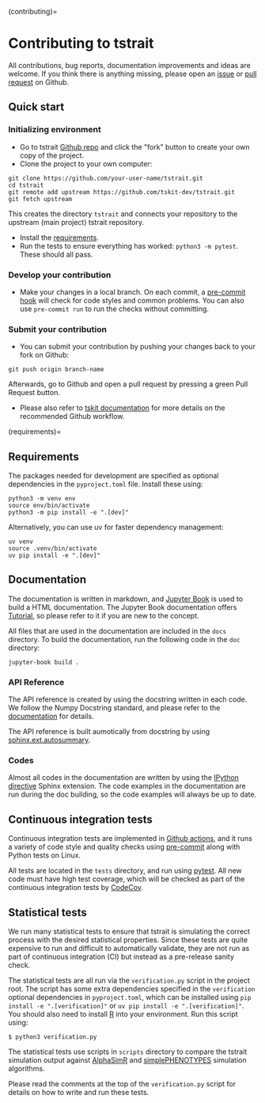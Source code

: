 (contributing)=

# Contributing to tstrait

All contributions, bug reports, documentation improvements and ideas are welcome. If you think
there is anything missing, please open an [issue](https://github.com/tskit-dev/tstrait/issues)
or [pull request](https://github.com/tskit-dev/tstrait/pulls) on Github.

## Quick start

### Initializing environment

- Go to tstrait [Github repo](https://github.com/tskit-dev/tstrait) and click the "fork" button
  to create your own copy of the project.
- Clone the project to your own computer:

```
git clone https://github.com/your-user-name/tstrait.git
cd tstrait
git remote add upstream https://github.com/tskit-dev/tstrait.git
git fetch upstream
```

This creates the directory `tstrait` and connects your repository to the upstream (main project)
tstrait repository.

- Install the [requirements](requirements).
- Run the tests to ensure everything has worked: `python3 -m pytest`. These should all pass.

### Develop your contribution

- Make your changes in a local branch. On each commit, a
  [pre-commit hook](https://pre-commit.com/) will check for code styles and common problems.
  You can also use `pre-commit run` to run the checks without committing.

### Submit your contribution

- You can submit your contribution by pushing your changes back to your fork on Github:

```
git push origin branch-name
```

Afterwards, go to Github and open a pull request by pressing a green Pull Request button.

- Please also refer to
  [tskit documentation](https://tskit.dev/tskit/docs/stable/development.html)
  for more details on the recommended Github workflow.

(requirements)=

## Requirements

The packages needed for development are specified as optional dependencies
in the ``pyproject.toml`` file. Install these using:

```
python3 -m venv env
source env/bin/activate
python3 -m pip install -e ".[dev]"
```

Alternatively, you can use uv for faster dependency management:

```
uv venv
source .venv/bin/activate
uv pip install -e ".[dev]"
```

## Documentation

The documentation is written in markdown, and
[Jupyter Book](https://jupyterbook.org/en/stable/intro.html) is used to build a HTML
documentation. The Jupyter Book documentation offers
[Tutorial](https://jupyterbook.org/en/stable/start/your-first-book.html), so please
refer to it if you are new to the concept.

All files that are used in the documentation are included in the `docs` directory. To build
the documentation, run the following code in the `doc` directory:

```
jupyter-book build .
```

### API Reference

The API reference is created by using the docstring written in each code. We follow the
Numpy Docstring standard, and please refer to the
[documentation](https://numpydoc.readthedocs.io/en/latest/format.html) for details.

The API reference is built aumotically from docstring by using
[sphinx.ext.autosummary](https://www.sphinx-doc.org/en/master/usage/extensions/autosummary.html).

### Codes

Almost all codes in the documentation are written by using the
[IPython directive](https://matplotlib.org/sampledoc/ipython_directive.html) Sphinx
extension. The code examples in the documentation are run during the doc building, so
the code examples will always be up to date.

## Continuous integration tests

Continuous integration tests are implemented in [Github actions](https://docs.github.com/en/actions), and it runs a variety of code style and quality checks using
[pre-commit](https://pre-commit.com/) along with Python tests on Linux.

All tests are located in the `tests` directory, and run using [pytest](https://docs.pytest.org/en/stable/).
All new code must have high test coverage, which will be checked as part of the continuous integration
tests by [CodeCov](https://codecov.io/gh).

## Statistical tests

We run many statistical tests to ensure that tstrait is simulating the correct process with
the desired statistical properties. Since these tests are quite expensive to run and difficult to automatically
validate, they are not run as part of continuous integration (CI) but instead as a pre-release sanity check.

The statistical tests are all run via the `verification.py` script in the project root. The script has some
extra dependencies specified in the `verification` optional dependencies in `pyproject.toml`, which can be installed using
`pip install -e ".[verification]"` or `uv pip install -e ".[verification]"`. You should also need to install [R](https://www.r-project.org/)
into your environment. Run this script using:

```
$ python3 verification.py
```

The statistical tests use scripts in `scripts` directory to compare the tstrait simulation output
against [AlphaSimR](https://cran.r-project.org/web/packages/AlphaSimR/index.html) and
[simplePHENOTYPES](https://cran.r-project.org/web/packages/simplePHENOTYPES/index.html) simulation
algorithms.

Please read the comments at the top of the `verification.py` script for details on how to write and run
these tests.